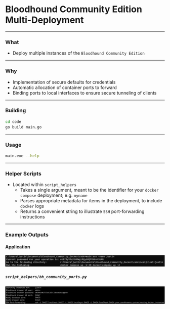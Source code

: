 # Bloodhound Community Edition Multi-Deployment
---
### What
- Deploy multiple instances of the `Bloodhound Community Edition`
---
### Why
- Implementation of secure defaults for credentials
- Automatic allocation of container ports to forward
- Binding ports to local interfaces to ensure secure tunneling of clients
---
### Building
```sh
cd code
go build main.go
```
---
### Usage
```sh
main.exe --help
```
---
### Helper Scripts
- Located within `script_helpers`
    - Takes a single argument, meant to be the identifier for your `docker compose` deployment; e.g. `myname`
    - Parses appropriate metadata for items in the deployment, to include `docker` logs
    - Returns a convenient string to illustrate `SSH` port-forwarding instructions
---
### Example Outputs
#### Application
![application](./images/program_result.png)

##### `script_helpers/bh_community_ports.py`
![application](./images/helper_result.png)
